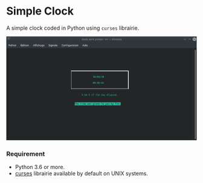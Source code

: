 # Simple Clock

A simple clock coded in Python using ```curses``` librairie.

![image](https://raw.githubusercontent.com/Tim-ats-d/Simple-Clock/master/assets/Screenshot_20200830_000804.png)

### Requirement
* Python 3.6 or more.
* [curses](https://en.wikipedia.org/wiki/Curses_(programming_library)) librairie available by default on UNIX systems.
